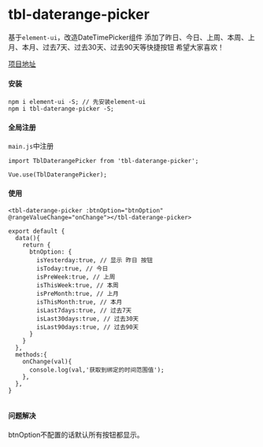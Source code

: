 # tbl-daterange-picker
基于`element-ui`，改造DateTimePicker组件
添加了昨日、今日、上周、本周、上月、本月、过去7天、过去30天、过去90天等快捷按钮
希望大家喜欢！

[项目地址](https://github.com/Dspecial/tbl-daterange-picker.git)

#### 安装

```
npm i element-ui -S; // 先安装element-ui
npm i tbl-daterange-picker -S;
```

#### 全局注册

`main.js`中注册

```
import TblDaterangePicker from 'tbl-daterange-picker';

Vue.use(TblDaterangePicker);
```

#### 使用

```
<tbl-daterange-picker :btnOption="btnOption" @rangeValueChange="onChange"></tbl-daterange-picker>

export default {
  data(){
    return {
      btnOption: {
        isYesterday:true, // 显示 昨日 按钮
        isToday:true, // 今日
        isPreWeek:true, // 上周
        isThisWeek:true, // 本周
        isPreMonth:true, // 上月
        isThisMonth:true, // 本月
        isLast7days:true, // 过去7天
        isLast30days:true, // 过去30天
        isLast90days:true, // 过去90天
      }
    }
  },
  methods:{
    onChange(val){
      console.log(val,'获取到绑定的时间范围值');
    },
  },
}
	
```

#### 问题解决

btnOption不配置的话默认所有按钮都显示。



